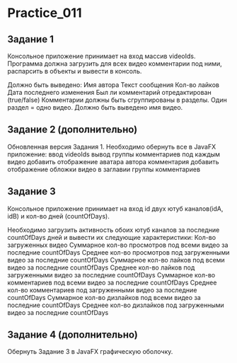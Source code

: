 # Practice_011
## Задание 1
Консольное приложение принимает на вход массив videoIds.
Программа должна загрузить для всех видео комментарии под ними, распарсить в объекты и вывести в консоль.

Должно быть выведено:
Имя автора
Текст сообщения
Кол-во лайков
Дата последнего изменения
Был ли комментарий отредактирован (true/false)
Комментарии должны быть сгруппированы в разделы. Один раздел = одно видео. Должно быть выведено имя видео.
## Задание 2 (дополнительно)
Обновленная версия Задания 1. Необходимо обернуть все в JavaFX приложение:
ввод videoIds
вывод группы комментариев под каждым видео
добавить отображение аватара автора комментария
добавить отображение обложки видео в заглавии группы комментариев
## Задание 3
Консольное приложение принимает на вход id двух ютуб каналов(idA, idB) и кол-во дней (countOfDays).

Необходимо загрузить активность обоих ютуб каналов за последние countOfDays дней и вывести их следующие характеристики:
Кол-во загруженных видео
Суммарное кол-во просмотров под всеми видео за последние countOfDays
Среднее кол-во просмотров под загруженными видео за последние countOfDays
Суммарное кол-во лайков под всеми видео за последние countOfDays
Среднее кол-во лайков под загруженными видео за последние countOfDays
Суммарное кол-во комментариев под всеми видео за последние countOfDays
Среднее кол-во комментариев под загруженными видео за последние countOfDays
Суммарное кол-во дизлайков под всеми видео за последние countOfDays
Среднее кол-во дизлайков под загруженными видео за последние countOfDays
## Задание 4 (дополнительно)
Обернуть Задание 3 в JavaFX графическую оболочку.

